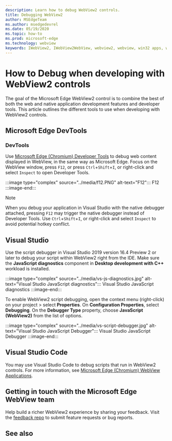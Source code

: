 ```yaml
---
description: Learn how to debug WebView2 controls.
title: Debugging WebView2
author: MSEdgeTeam
ms.author: msedgedevrel
ms.date: 05/19/2020
ms.topic: how-to
ms.prod: microsoft-edge
ms.technology: webview
keywords: IWebView2, IWebView2WebView, webview2, webview, win32 apps, win32, edge, ICoreWebView2, ICoreWebView2Host, browser control, edge html
---
```


# How to Debug when developing with WebView2 controls  

The goal of the Microsoft Edge WebView2 control is to combine the best of both the web and native application development features and developer tools. This article outlines the different tools to use when developing with WebView2 controls.

## Microsoft Edge DevTools  

### DevTools  

Use [Microsoft Edge (Chromium) Developer Tools](/microsoft-edge/devtools-guide-chromium) to debug web content displayed in WebView, in the same way as Microsoft Edge.  Focus on the WebView window, press `F12`, or press `Ctrl`+`Shift`+`I`, or right-click and select `Inspect` to open Developer Tools.  

:::image type="complex" source="../media/f12.PNG" alt-text="F12":::
   F12
:::image-end:::

> [!NOTE]
When you debug your application in Visual Studio with the native debugger attached, pressing `F12` may trigger the native debugger instead of Developer Tools.  Use `Ctrl`+`Shift`+`I`, or right-click and select `Inspect` to avoid potential hotkey conflict.  

## Visual Studio  

Use the script debugger in Visual Studio 2019 version 16.4 Preview 2 or later to debug your script within WebView2 right from the IDE.  Make sure the **JavaScript diagnostics** component in **Desktop development with C++** workload is installed.  

:::image type="complex" source="../media/vs-js-diagnostics.jpg" alt-text="Visual Studio JavaScript diagnostics":::
   Visual Studio JavaScript diagnostics
:::image-end:::

To enable WebView2 script debugging, open the context menu (right-click) on your project > select **Properties**. On **Configuration Properties**, select **Debugging**. On the **Debugger Type** property, choose **JavaScript (WebView2)** from the list of options. 

:::image type="complex" source="../media/vs-script-debugger.jpg" alt-text="Visual Studio JavaScript Debugger":::
   Visual Studio JavaScript Debugger
:::image-end:::

## Visual Studio Code  

You may use Visual Studio Code to debug scripts that run in WebView2 controls.  For more information, see [Microsoft Edge (Chromium) WebView Applications](https://github.com/microsoft/vscode-edge-debug2/blob/master/README.md#microsoft-edge-chromium-webview-applications).  

## Getting in touch with the Microsoft Edge WebView team  

Help build a richer WebView2 experience by sharing your feedback.  Visit the [feedback repo](https://aka.ms/webviewfeedback) to submit feature requests or bug reports.  

## See also

<!-- links -->  
